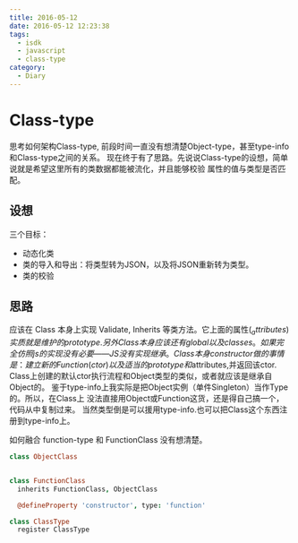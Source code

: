 ```yaml
---
title: 2016-05-12
date: 2016-05-12 12:23:38
tags:
  - isdk
  - javascript
  - class-type
category:
  - Diary
---
```



# Class-type


思考如何架构Class-type, 前段时间一直没有想清楚Object-type，甚至type-info和Class-type之间的关系。
现在终于有了思路。先说说Class-type的设想，简单说就是希望这里所有的类数据都能被流化，并且能够校验
属性的值与类型是否匹配。

## 设想

三个目标：

* 动态化类
* 类的导入和导出：将类型转为JSON，以及将JSON重新转为类型。
* 类的校验


## 思路

应该在 Class 本身上实现 Validate, Inherits 等类方法。它上面的属性($_attributes)实质就是维护的prototype.
另外 Class 本身应该还有 global 以及 classes。如果完全仿照js的实现没有必要——JS没有实现继承。
Class本身constructor做的事情是：建立新的Function(ctor)以及适当的prototype和$attributes,并返回该ctor.
Class上创建的默认ctor执行流程和Object类型的类似，或者就应该是继承自Object的。
鉴于type-info上我实际是把Object实例（单件Singleton）当作Type的。所以，在Class上
没法直接用Object或Function这货，还是得自己搞一个，代码从中复制过来。
当然类型倒是可以援用type-info.也可以把Class这个东西注册到type-info上。

如何融合 function-type 和 FunctionClass 没有想清楚。

```coffee
class ObjectClass


class FunctionClass
  inherits FunctionClass, ObjectClass

  @defineProperty 'constructor', type: 'function'

class ClassType
  register ClassType

```

